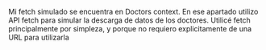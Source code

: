 Mi fetch simulado se encuentra en Doctors context. En ese apartado utilizo API fetch para simular la descarga de datos de los doctores. Utilicé fetch principalmente por simpleza, y porque no requiero explicitamente de una URL para utilizarla

